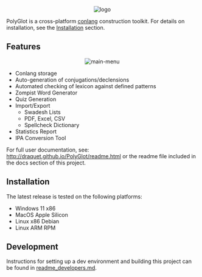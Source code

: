 <p align="center">
    <img title="logo" src="docs/assets/PolyGlot Logo.png">
</p>

PolyGlot is a cross-platform [conlang](https://en.wikipedia.org/wiki/Constructed_language) construction toolkit. For details on installation, see the [Installation](#installation) section.

## Features
<p align="center">
    <img title="main-menu" src="docs/assets/Lex1.png">
</p>

- Conlang storage
- Auto-generation of conjugations/declensions
- Automated checking of lexicon against defined patterns
- Zompist Word Generator
- Quiz Generation
- Import/Export
    - Swadesh Lists
    - PDF, Excel, CSV
    - Spellcheck Dictionary
- Statistics Report
- IPA Conversion Tool

For full user documentation, see: http://draquet.github.io/PolyGlot/readme.html or the readme file included in the docs section of this project.

## Installation
The latest release is tested on the following platforms:
- Windows 11 x86
- MacOS Apple Silicon
- Linux x86 Debian
- Linux ARM RPM

## Development
Instructions for setting up a dev environment and building this project can be found in [readme_developers.md](./docs/readme_developers.md).
